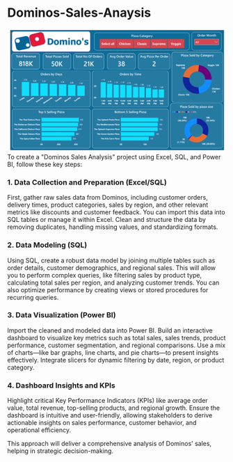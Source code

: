 # Dominos-Sales-Anaysis
![logo](https://github.com/rachit7217/Dominos-Sales-Anaysis/blob/main/Dashboard%2014%20Dominos%20Pizza%20Sales.png)
To create a "Dominos Sales Analysis" project using Excel, SQL, and Power BI, follow these key steps:

### 1. **Data Collection and Preparation (Excel/SQL)**  
First, gather raw sales data from Dominos, including customer orders, delivery times, product categories, sales by region, and other relevant metrics like discounts and customer feedback. You can import this data into SQL tables or manage it within Excel. Clean and structure the data by removing duplicates, handling missing values, and standardizing formats.

### 2. **Data Modeling (SQL)**  
Using SQL, create a robust data model by joining multiple tables such as order details, customer demographics, and regional sales. This will allow you to perform complex queries, like filtering sales by product type, calculating total sales per region, and analyzing customer trends. You can also optimize performance by creating views or stored procedures for recurring queries.

### 3. **Data Visualization (Power BI)**  
Import the cleaned and modeled data into Power BI. Build an interactive dashboard to visualize key metrics such as total sales, sales trends, product performance, customer segmentation, and regional comparisons. Use a mix of charts—like bar graphs, line charts, and pie charts—to present insights effectively. Integrate slicers for dynamic filtering by date, region, or product category.

### 4. **Dashboard Insights and KPIs**  
Highlight critical Key Performance Indicators (KPIs) like average order value, total revenue, top-selling products, and regional growth. Ensure the dashboard is intuitive and user-friendly, allowing stakeholders to derive actionable insights on sales performance, customer behavior, and operational efficiency.

This approach will deliver a comprehensive analysis of Dominos' sales, helping in strategic decision-making.
